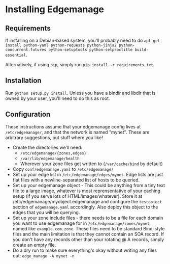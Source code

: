 Installing Edgemanage
========

Requirements
--------

If installing on a Debian-based system, you'll probably need to do
`apt-get install python-yaml python-requests python-jinja2 python-concurrent.futures python-setuptools python-setproctitle build-essential`.

Alternatively, if using `pip`, simply run `pip install -r
requirements.txt`.

Installation
--------

Run `python setup.py install`. Unless you have a bindir and libdir that is
owned by your user, you'll need to do this as root.

Configuration
--------

These instructions assume that your edgemanage config lives at
`/etc/edgemanage/`, and that the network is named "mynet". These are
arbitrary suggestions, put stuff where you like!

* Create the directories we'll need:
    * `/etc/edgemanage/{zones,edges}`
    * `/var/lib/edgemanage/health`
    * Wherever your zone files get written to (`/var/cache/bind` by default)
* Copy `conf/edgemanage.yaml` to `/etc/edgemanage/`
* Set up your edge list in `/etc/edgemanage/edges/mynet`. Edge lists
  are just flat files with a newline-separated list of hosts to be
  queried.
* Set up your edgemanage object - This could be anything from a tiny
  text file to a large image, whatever is most reprensentative of your
  caching setup (if you serve lots of HTML/images/whatever). Store it
  at /etc/edgemanage/myobject.edgemanage and configure the
  `testobject` section of `edgemanage.yaml` accordingly. Also deploy
  this object to the edges that you will be querying.
* Set up your zone include files - there needs to be a file for each
  domain you want to use edgemanage for in
  `/etc/edgemanage/zones/mynet`, named like `example.com.zone`. These
  files need to be standard Bind-style files and the main limitation
  is that they cannot contain an SOA record.  If you don't have any
  records other than your rotating @ A records, simply create an empty
  file.
* Do a dry run to make sure everything's okay without writing any
  files out: `edge_manage -A mynet -n`
